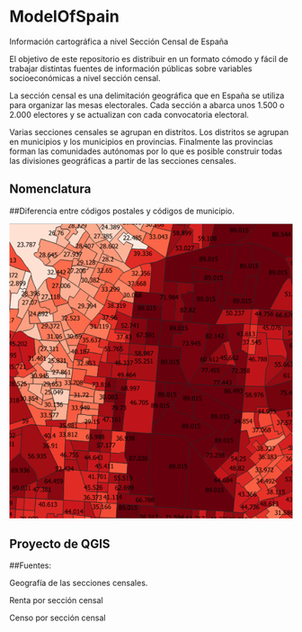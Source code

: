 # ModelOfSpain

Información cartográfica a nivel Sección Censal de España

El objetivo de este repositorio es distribuir en un formato cómodo y fácil de trabajar distintas fuentes de información públicas sobre variables socioeconómicas a nivel sección censal.

La sección censal es una delimitación geográfica que en España se utiliza para organizar las mesas electorales. Cada sección a abarca unos 1.500 o 2.000 electores y se actualizan con cada convocatoria electoral.

Varias secciones censales se agrupan en distritos. Los distritos se agrupan en municipios y los municipios en provincias. Finalmente las provincias forman las comunidades autónomas por lo que es posible construir todas las divisiones geográficas a partir de las secciones censales.

## Nomenclatura

##Diferencia entre códigos postales y códigos de municipio.

![Renta de cada hogar por sección censal en Alcobendas](/Assets/Ejemplo.PNG)

## Proyecto de QGIS

##Fuentes:

Geografía de las secciones censales.

Renta por sección censal

Censo por sección censal

